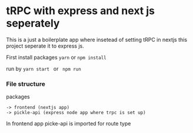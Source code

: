 
# tRPC with express and next js seperately

This is a just a boilerplate app where insetead of setting tRPC in nextjs
this project seperate it to express js.

First install packages
`yarn` or `npm install`

run by
`yarn start
`
or ` npm run`

### File structure
packages

    -> frontend (nextjs app)
    -> pickle-api (express node app where trpc is set up) 

In frontend app picke-api is imported for route type